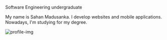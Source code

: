 Software Engineering undergraduate

My name is Sahan Madusanka. 
I develop websites and mobile applications. 
Nowadays, I'm studying for my degree. 

![profile-img](https://user-images.githubusercontent.com/44167777/87913984-9ce9f800-ca8d-11ea-9d21-0af42ddbc504.png)
